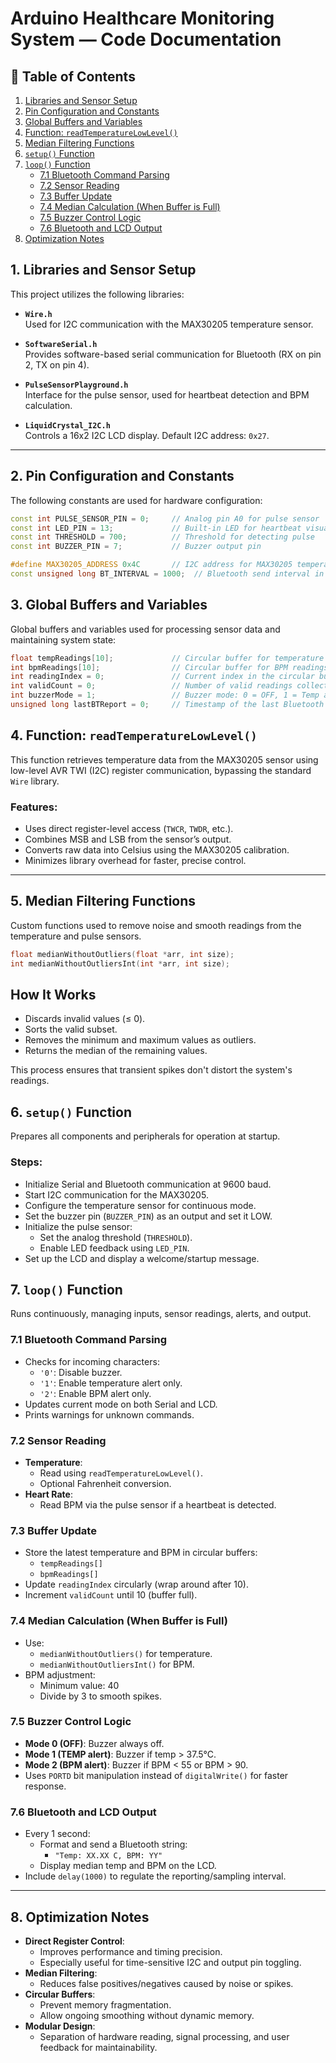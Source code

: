 # Arduino Healthcare Monitoring System — Code Documentation

## 📑 Table of Contents

1. [Libraries and Sensor Setup](#1-libraries-and-sensor-setup)  
2. [Pin Configuration and Constants](#2-pin-configuration-and-constants)  
3. [Global Buffers and Variables](#3-global-buffers-and-variables)  
4. [Function: `readTemperatureLowLevel()`](#4-function-readtemperaturelowlevel)  
5. [Median Filtering Functions](#5-median-filtering-functions)  
6. [`setup()` Function](#6-setup-function)  
7. [`loop()` Function](#7-loop-function)  
   - [7.1 Bluetooth Command Parsing](#71-bluetooth-command-parsing)  
   - [7.2 Sensor Reading](#72-sensor-reading)  
   - [7.3 Buffer Update](#73-buffer-update)  
   - [7.4 Median Calculation (When Buffer is Full)](#74-median-calculation-when-buffer-is-full)  
   - [7.5 Buzzer Control Logic](#75-buzzer-control-logic)  
   - [7.6 Bluetooth and LCD Output](#76-bluetooth-and-lcd-output)  
8. [Optimization Notes](#8-optimization-notes)

## 1. Libraries and Sensor Setup

This project utilizes the following libraries:

- **`Wire.h`**  
  Used for I2C communication with the MAX30205 temperature sensor.

- **`SoftwareSerial.h`**  
  Provides software-based serial communication for Bluetooth (RX on pin 2, TX on pin 4).

- **`PulseSensorPlayground.h`**  
  Interface for the pulse sensor, used for heartbeat detection and BPM calculation.

- **`LiquidCrystal_I2C.h`**  
  Controls a 16x2 I2C LCD display. Default I2C address: `0x27`.

---

## 2. Pin Configuration and Constants

The following constants are used for hardware configuration:

```cpp
const int PULSE_SENSOR_PIN = 0;     // Analog pin A0 for pulse sensor
const int LED_PIN = 13;             // Built-in LED for heartbeat visual feedback
const int THRESHOLD = 700;          // Threshold for detecting pulse
const int BUZZER_PIN = 7;           // Buzzer output pin

#define MAX30205_ADDRESS 0x4C       // I2C address for MAX30205 temperature sensor
const unsigned long BT_INTERVAL = 1000;  // Bluetooth send interval in milliseconds
```

## 3. Global Buffers and Variables

Global buffers and variables used for processing sensor data and maintaining system state:

```cpp
float tempReadings[10];             // Circular buffer for temperature readings
int bpmReadings[10];                // Circular buffer for BPM readings
int readingIndex = 0;               // Current index in the circular buffers
int validCount = 0;                 // Number of valid readings collected (up to 10)
int buzzerMode = 1;                 // Buzzer mode: 0 = OFF, 1 = Temp alert, 2 = BPM alert
unsigned long lastBTReport = 0;     // Timestamp of the last Bluetooth report
```

## 4. Function: `readTemperatureLowLevel()`

This function retrieves temperature data from the MAX30205 sensor using low-level AVR TWI (I2C) register communication, bypassing the standard `Wire` library.

### Features:
- Uses direct register-level access (`TWCR`, `TWDR`, etc.).
- Combines MSB and LSB from the sensor’s output.
- Converts raw data into Celsius using the MAX30205 calibration.
- Minimizes library overhead for faster, precise control.

---

## 5. Median Filtering Functions

Custom functions used to remove noise and smooth readings from the temperature and pulse sensors.

```cpp
float medianWithoutOutliers(float *arr, int size);
int medianWithoutOutliersInt(int *arr, int size);
```


## How It Works

- Discards invalid values (≤ 0).
- Sorts the valid subset.
- Removes the minimum and maximum values as outliers.
- Returns the median of the remaining values.

This process ensures that transient spikes don't distort the system's readings.


## 6. `setup()` Function

Prepares all components and peripherals for operation at startup.

### Steps:
- Initialize Serial and Bluetooth communication at 9600 baud.
- Start I2C communication for the MAX30205.
- Configure the temperature sensor for continuous mode.
- Set the buzzer pin (`BUZZER_PIN`) as an output and set it LOW.
- Initialize the pulse sensor:
  - Set the analog threshold (`THRESHOLD`).
  - Enable LED feedback using `LED_PIN`.
- Set up the LCD and display a welcome/startup message.


## 7. `loop()` Function

Runs continuously, managing inputs, sensor readings, alerts, and output.

### 7.1 Bluetooth Command Parsing
- Checks for incoming characters:
  - `'0'`: Disable buzzer.
  - `'1'`: Enable temperature alert only.
  - `'2'`: Enable BPM alert only.
- Updates current mode on both Serial and LCD.
- Prints warnings for unknown commands.

### 7.2 Sensor Reading
- **Temperature**: 
  - Read using `readTemperatureLowLevel()`.
  - Optional Fahrenheit conversion.
- **Heart Rate**:
  - Read BPM via the pulse sensor if a heartbeat is detected.

### 7.3 Buffer Update
- Store the latest temperature and BPM in circular buffers:
  - `tempReadings[]`
  - `bpmReadings[]`
- Update `readingIndex` circularly (wrap around after 10).
- Increment `validCount` until 10 (buffer full).

### 7.4 Median Calculation (When Buffer is Full)
- Use:
  - `medianWithoutOutliers()` for temperature.
  - `medianWithoutOutliersInt()` for BPM.
- BPM adjustment:
  - Minimum value: 40
  - Divide by 3 to smooth spikes.

### 7.5 Buzzer Control Logic
- **Mode 0 (OFF)**: Buzzer always off.
- **Mode 1 (TEMP alert)**: Buzzer if temp > 37.5°C.
- **Mode 2 (BPM alert)**: Buzzer if BPM < 55 or BPM > 90.
- Uses `PORTD` bit manipulation instead of `digitalWrite()` for faster response.

### 7.6 Bluetooth and LCD Output
- Every 1 second:
  - Format and send a Bluetooth string:
    - `"Temp: XX.XX C, BPM: YY"`
  - Display median temp and BPM on the LCD.
- Include `delay(1000)` to regulate the reporting/sampling interval.

---

## 8. Optimization Notes

- **Direct Register Control**: 
  - Improves performance and timing precision.
  - Especially useful for time-sensitive I2C and output pin toggling.
- **Median Filtering**: 
  - Reduces false positives/negatives caused by noise or spikes.
- **Circular Buffers**:
  - Prevent memory fragmentation.
  - Allow ongoing smoothing without dynamic memory.
- **Modular Design**:
  - Separation of hardware reading, signal processing, and user feedback for maintainability.



